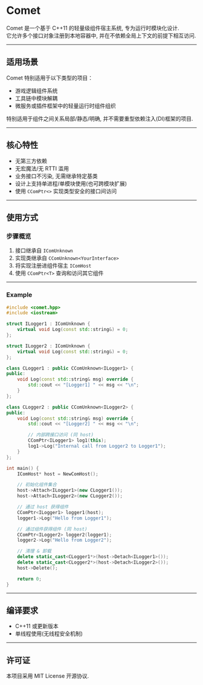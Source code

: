 ﻿# Comet

Comet 是一个基于 C++11 的轻量级组件宿主系统, 专为运行时模块化设计.   
它允许多个接口对象注册到本地容器中, 并在不依赖全局上下文的前提下相互访问. 

---

## 适用场景

Comet 特别适用于以下类型的项目：

- 游戏逻辑组件系统  
- 工具链中模块解耦  
- 微服务或插件框架中的轻量运行时组件组织  

特别适用于组件之间关系局部/静态/明确, 并不需要重型依赖注入(DI)框架的项目. 

---

## 核心特性

- 无第三方依赖  
- 无宏魔法/无 RTTI 滥用  
- 业务接口不污染, 无需继承特定基类  
- 设计上支持单进程/单模块使用(也可跨模块扩展)  
- 使用 `CComPtr<>` 实现类型安全的接口间访问  

---

## 使用方式

### 步骤概览

1. 接口继承自 `IComUnknown`  
2. 实现类继承自 `CComUnknown<YourInterface>`  
3. 将实现注册进组件宿主 `IComHost`  
4. 使用 `CComPtr<T>` 查询和访问其它组件  

---

### Example

```cpp
#include <comet.hpp>
#include <iostream>

struct ILogger1 : IComUnknown {
    virtual void Log(const std::string&) = 0;
};

struct ILogger2 : IComUnknown {
    virtual void Log(const std::string&) = 0;
};

class CLogger1 : public CComUnknown<ILogger1> {
public:
    void Log(const std::string& msg) override {
        std::cout << "[Logger1] " << msg << "\n";
    }
};

class CLogger2 : public CComUnknown<ILogger2> {
public:
    void Log(const std::string& msg) override {
        std::cout << "[Logger2] " << msg << "\n";

        // 内部跨接口访问 (同 host)
        CComPtr<ILogger1> log1(this);
        log1->Log("Internal call from Logger2 to Logger1");
    }
};

int main() {
    IComHost* host = NewComHost();

    // 初始化组件集合
    host->Attach<ILogger1>(new CLogger1());
    host->Attach<ILogger2>(new CLogger2());

    // 通过 host 获得组件
    CComPtr<ILogger1> logger1(host);
    logger1->Log("Hello from Logger1");

    // 通过组件获得组件 (同 host)
    CComPtr<ILogger2> logger2(logger1);
    logger2->Log("Hello from Logger2");

    // 清理 & 卸载
    delete static_cast<CLogger1*>(host->Detach<ILogger1>());
    delete static_cast<CLogger2*>(host->Detach<ILogger2>());
    host->Delete();

    return 0;
}
```

---

## 编译要求

- C++11 或更新版本  
- 单线程使用(无线程安全机制)  

---

## 许可证

本项目采用 MIT License 开源协议. 
